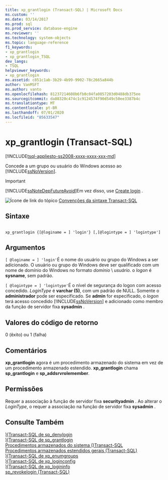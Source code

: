 ```yaml
---
title: xp_grantlogin (Transact-SQL) | Microsoft Docs
ms.custom: ''
ms.date: 03/14/2017
ms.prod: sql
ms.prod_service: database-engine
ms.reviewer: ''
ms.technology: system-objects
ms.topic: language-reference
f1_keywords:
- xp_grantlogin
- xp_grantlogin_TSQL
dev_langs:
- TSQL
helpviewer_keywords:
- xp_grantlogin
ms.assetid: c851c1ab-3b29-4b99-9902-78c2665a844b
author: VanMSFT
ms.author: vanto
ms.openlocfilehash: 81237214608b6fb0c04fa0857203d0488db375ee
ms.sourcegitcommit: da88320c474c1c9124574f90d549c50ee3387b4c
ms.translationtype: MT
ms.contentlocale: pt-BR
ms.lasthandoff: 07/01/2020
ms.locfileid: "85633547"
---
```

# <a name="xp_grantlogin-transact-sql"></a>xp_grantlogin (Transact-SQL)
[!INCLUDE[tsql-appliesto-ss2008-xxxx-xxxx-xxx-md](../../includes/applies-to-version/sqlserver.md)]

  Concede a um grupo ou usuário do Windows acesso ao [!INCLUDE[ssNoVersion](../../includes/ssnoversion-md.md)].  
  
> [!IMPORTANT]  
>  [!INCLUDE[ssNoteDepFutureAvoid](../../includes/ssnotedepfutureavoid-md.md)]Em vez disso, use [Create login](../../t-sql/statements/create-login-transact-sql.md) .  
  
 ![Ícone de link do tópico](../../database-engine/configure-windows/media/topic-link.gif "Ícone de link do tópico") [Convenções da sintaxe Transact-SQL](../../t-sql/language-elements/transact-sql-syntax-conventions-transact-sql.md)  
  
## <a name="syntax"></a>Sintaxe  
  
```  
  
xp_grantlogin {[@loginame = ] 'login'} [,[@logintype = ] 'logintype']  
```  
  
## <a name="arguments"></a>Argumentos  
`[ @loginame = ] 'login'`É o nome do usuário ou grupo do Windows a ser adicionado. O usuário ou grupo do Windows deve ser qualificado com um nome de domínio do Windows no formato *domínio* \\ *usuário*. o *logon* é **sysname**, sem padrão.  
  
`[ @logintype = ] 'logintype'`É o nível de segurança do logon com acesso concedido. *LoginType* é **varchar (5)**, com um padrão de NULL. Somente o **administrador** pode ser especificado. Se **admin** for especificado, o *logon* terá acesso concedido [!INCLUDE[ssNoVersion](../../includes/ssnoversion-md.md)] e adicionado como membro da função de servidor fixa **sysadmin** .  
  
## <a name="return-code-values"></a>Valores do código de retorno  
 0 (êxito) ou 1 (falha)  
  
## <a name="remarks"></a>Comentários  
 **xp_grantlogin** agora é um procedimento armazenado do sistema em vez de um procedimento armazenado estendido. **xp_grantlogin** chama **sp_grantlogin** e **sp_addsrvrolemember**.  
  
## <a name="permissions"></a>Permissões  
 Requer a associação à função de servidor fixa **securityadmin** . Ao alterar o *LoginType*, o requer a associação na função de servidor fixa **sysadmin** .  
  
## <a name="see-also"></a>Consulte Também  
 [&#41;&#40;Transact-SQL de sp_denylogin](../../relational-databases/system-stored-procedures/sp-denylogin-transact-sql.md)   
 [&#41;&#40;Transact-SQL de sp_grantlogin](../../relational-databases/system-stored-procedures/sp-grantlogin-transact-sql.md)   
 [Procedimentos armazenados do sistema &#40;&#41;Transact-SQL](../../relational-databases/system-stored-procedures/system-stored-procedures-transact-sql.md)   
 [Procedimentos armazenados estendidos gerais &#40;Transact-SQL&#41;](../../relational-databases/system-stored-procedures/general-extended-stored-procedures-transact-sql.md)   
 [&#41;&#40;Transact-SQL de xp_enumgroups](../../relational-databases/system-stored-procedures/xp-enumgroups-transact-sql.md)   
 [&#41;&#40;Transact-SQL de xp_loginconfig](../../relational-databases/system-stored-procedures/xp-loginconfig-transact-sql.md)   
 [&#41;&#40;Transact-SQL de xp_logininfo](../../relational-databases/system-stored-procedures/xp-logininfo-transact-sql.md)   
 [sp_revokelogin &#40;Transact-SQL&#41;](../../relational-databases/system-stored-procedures/sp-revokelogin-transact-sql.md)  
  
  

